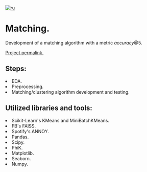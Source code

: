 [![ru](https://img.shields.io/badge/lang-ru-red.svg)](README.md)

# Matching.
Development of a matching algorithm with a metric $accuracy@5$.<br>

[Project permalink.](https://github.com/mrBrain101/Yandex_Practicum_projects/blob/e861e7db0f28cdeb0dfb70aedfc31536b343f3e2/ML_Matching/Ya_Practicum_ML_Workshop_Matching_distr_RUS.ipynb)

## Steps:
<li>EDA. 
<li>Preprocessing. 
<li>Matching/clustering algorithm development and testing.
  
## Utilized libraries and tools:
<li>Scikit-Learn's KMeans and MiniBatchKMeans. 
<li>FB's FAISS. 
<li>Spotify's ANNOY. 
<li>Pandas. 
<li>Scipy. 
<li>PhiK. 
<li>Matplotlib. 
<li>Seaborn. 
<li>Numpy. 

